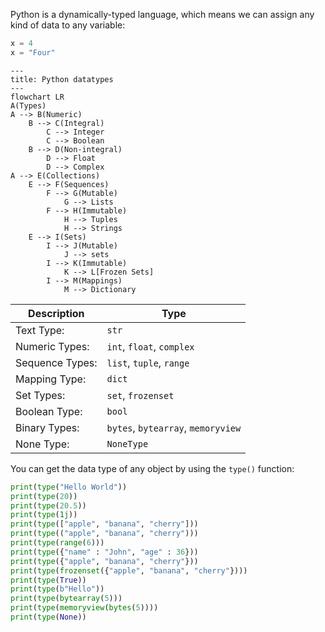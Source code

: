 
Python is a dynamically-typed language, which means we can assign any kind of data to any variable:

```Python
x = 4
x = "Four"
```

```mermaid
---
title: Python datatypes
---
flowchart LR
A(Types)
A --> B(Numeric)
	B --> C(Integral)
		C --> Integer
		C --> Boolean
	B --> D(Non-integral)
		D --> Float
		D --> Complex
A --> E(Collections)
	E --> F(Sequences)
		F --> G(Mutable)
			G --> Lists
		F --> H(Immutable)
			H --> Tuples
			H --> Strings
	E --> I(Sets)
		I --> J(Mutable)
			J --> sets
		I --> K(Immutable)
			K --> L[Frozen Sets]
		I --> M(Mappings)
			M --> Dictionary
```

| Description     | Type                               |
| --------------- | ---------------------------------- |
| Text Type:      | `str`                              |
| Numeric Types:  | `int`, `float`, `complex`          |
| Sequence Types: | `list`, `tuple`, `range`           |
| Mapping Type:   | `dict`                             |
| Set Types:      | `set`, `frozenset`                 |
| Boolean Type:   | `bool`                             |
| Binary Types:   | `bytes`, `bytearray`, `memoryview` |
| None Type:      | `NoneType`                         |

You can get the data type of any object by using the `type()` function:

```Python
print(type("Hello World"))
print(type(20))
print(type(20.5))
print(type(1j))
print(type(["apple", "banana", "cherry"]))
print(type(("apple", "banana", "cherry")))
print(type(range(6)))
print(type({"name" : "John", "age" : 36}))
print(type({"apple", "banana", "cherry"}))
print(type(frozenset({"apple", "banana", "cherry"})))
print(type(True))
print(type(b"Hello"))
print(type(bytearray(5)))
print(type(memoryview(bytes(5))))
print(type(None))
```

